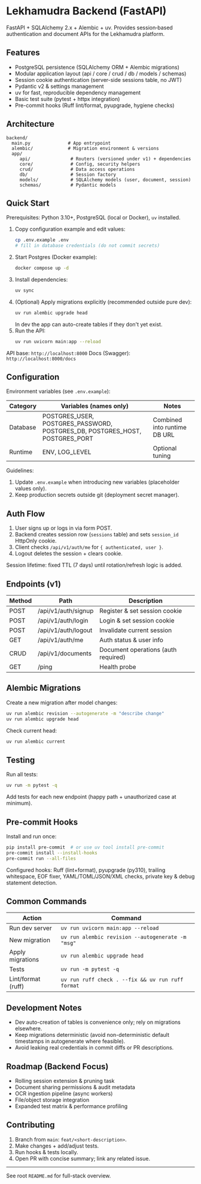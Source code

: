# Lekhamudra Backend (FastAPI)

FastAPI + SQLAlchemy 2.x + Alembic + uv. Provides session‑based authentication and document APIs for the Lekhamudra platform.

## Features

- PostgreSQL persistence (SQLAlchemy ORM + Alembic migrations)
- Modular application layout (api / core / crud / db / models / schemas)
- Session cookie authentication (server-side sessions table, no JWT)
- Pydantic v2 & settings management
- uv for fast, reproducible dependency management
- Basic test suite (pytest + httpx integration)
- Pre-commit hooks (Ruff lint/format, pyupgrade, hygiene checks)

## Architecture

```
backend/
  main.py              # App entrypoint
  alembic/             # Migration environment & versions
  app/
	 api/               # Routers (versioned under v1) + dependencies
	 core/              # Config, security helpers
	 crud/              # Data access operations
	 db/                # Session factory
	 models/            # SQLAlchemy models (user, document, session)
	 schemas/           # Pydantic models
```

## Quick Start

Prerequisites: Python 3.10+, PostgreSQL (local or Docker), `uv` installed.

1. Copy configuration example and edit values:
   ```bash
   cp .env.example .env
   # fill in database credentials (do not commit secrets)
   ```
2. Start Postgres (Docker example):
   ```bash
   docker compose up -d
   ```
3. Install dependencies:
   ```bash
   uv sync
   ```
4. (Optional) Apply migrations explicitly (recommended outside pure dev):
   ```bash
   uv run alembic upgrade head
   ```
   In dev the app can auto-create tables if they don't yet exist.
5. Run the API:
   ```bash
   uv run uvicorn main:app --reload
   ```

API base: `http://localhost:8000`
Docs (Swagger): `http://localhost:8000/docs`

## Configuration

Environment variables (see `.env.example`):

| Category | Variables (names only)                                                      | Notes                        |
| -------- | --------------------------------------------------------------------------- | ---------------------------- |
| Database | POSTGRES_USER, POSTGRES_PASSWORD, POSTGRES_DB, POSTGRES_HOST, POSTGRES_PORT | Combined into runtime DB URL |
| Runtime  | ENV, LOG_LEVEL                                                              | Optional tuning              |

Guidelines:

1. Update `.env.example` when introducing new variables (placeholder values only).
2. Keep production secrets outside git (deployment secret manager).

## Auth Flow

1. User signs up or logs in via form POST.
2. Backend creates session row (`sessions` table) and sets `session_id` HttpOnly cookie.
3. Client checks `/api/v1/auth/me` for `{ authenticated, user }`.
4. Logout deletes the session + clears cookie.

Session lifetime: fixed TTL (7 days) until rotation/refresh logic is added.

## Endpoints (v1)

| Method | Path                | Description                         |
| ------ | ------------------- | ----------------------------------- |
| POST   | /api/v1/auth/signup | Register & set session cookie       |
| POST   | /api/v1/auth/login  | Login & set session cookie          |
| POST   | /api/v1/auth/logout | Invalidate current session          |
| GET    | /api/v1/auth/me     | Auth status & user info             |
| CRUD   | /api/v1/documents   | Document operations (auth required) |
| GET    | /ping               | Health probe                        |

## Alembic Migrations

Create a new migration after model changes:

```bash
uv run alembic revision --autogenerate -m "describe change"
uv run alembic upgrade head
```

Check current head:

```bash
uv run alembic current
```

## Testing

Run all tests:

```bash
uv run -m pytest -q
```

Add tests for each new endpoint (happy path + unauthorized case at minimum).

## Pre-commit Hooks

Install and run once:

```bash
pip install pre-commit  # or use uv tool install pre-commit
pre-commit install --install-hooks
pre-commit run --all-files
```

Configured hooks: Ruff (lint+format), pyupgrade (py310), trailing whitespace, EOF fixer, YAML/TOML/JSON/XML checks, private key & debug statement detection.

## Common Commands

| Action             | Command                                           |
| ------------------ | ------------------------------------------------- |
| Run dev server     | `uv run uvicorn main:app --reload`                |
| New migration      | `uv run alembic revision --autogenerate -m "msg"` |
| Apply migrations   | `uv run alembic upgrade head`                     |
| Tests              | `uv run -m pytest -q`                             |
| Lint/format (ruff) | `uv run ruff check . --fix && uv run ruff format` |

## Development Notes

- Dev auto-creation of tables is convenience only; rely on migrations elsewhere.
- Keep migrations deterministic (avoid non-deterministic default timestamps in autogenerate where feasible).
- Avoid leaking real credentials in commit diffs or PR descriptions.

## Roadmap (Backend Focus)

- Rolling session extension & pruning task
- Document sharing permissions & audit metadata
- OCR ingestion pipeline (async workers)
- File/object storage integration
- Expanded test matrix & performance profiling

## Contributing

1. Branch from `main`: `feat/<short-description>`.
2. Make changes + add/adjust tests.
3. Run hooks & tests locally.
4. Open PR with concise summary; link any related issue.

---

See root `README.md` for full-stack overview.
